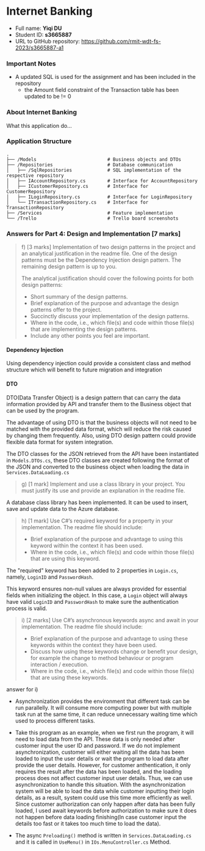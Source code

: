 Internet Banking
================

- Full name: **Yiqi DU**
- Student ID: **s3665887**
- URL to GitHub repository: https://github.com/rmit-wdt-fs-2023/s3665887-a1

### Important Notes

- A updated SQL is used for the assignment and has been included in the repository 
  -  the Amount field constraint of the Transaction table has been updated to be != 0

### About Internet Banking

What this application do...

### Application Structure

    .
    ├── /Models                          # Business objects and DTOs
    ├── /Repositories                    # Database communication
    │   ├── /SqlRepositories             # SQL implementation of the respective repository
    │   ├── IAccountRepository.cs        # Interface for AccountRepository 
    │   ├── ICustomerRepository.cs       # Interface for CustomerRepository 
    │   ├── ILoginRepository.cs          # Interface for LoginRepository 
    │   └── ITransactionRepository.cs    # Interface for TransactionRepository
    ├── /Services                        # Feature implementation
    └── /Trello                          # Trello board screenshots

### Answers for Part 4: Design and Implementation [7 marks]

> f)  [3  marks]  Implementation  of  two  design  patterns  in  the  project  and  an  analytical
justification  in  the  readme  file.  One  of  the  design  patterns  must  be  the  Dependency
Injection design pattern. The remaining design pattern is up to you.
>
> The analytical justification should cover the following points for both design patterns:
>
> - Short summary of the design patterns.
> -  Brief explanation of the purpose and advantage the design patterns offer to the project.
> -  Succinctly discuss your implementation of the design patterns.
> -  Where  in  the  code,  i.e.,  which  file(s)  and  code  within  those  file(s)  that  are implementing the design patterns.
> -  Include any other points you feel are important. 
 
#### Dependency Injection

Using dependency injection could provide a consistent class and method structure 
which will benefit to future migration and integration


#### DTO

DTO(Data Transfer Object) is a design pattern that can carry the data information provided by API 
and transfer them to the Business object that can be used by the program.

The advantage of using DTO is that the business objects will not need to be matched with the provided data format, 
which will reduce the risk caused by changing them frequently. Also, using DTO design pattern could provide flexible 
data format for system integration.

The DTO classes for the JSON retrieved from the API have been instantiated in `Models.DTOs.cs`, these DTO classes are created
following the format of the JSON and converted to the business object when loading the data in  `Services.DataLoading.cs`


> g) [1 mark] Implement and use a class library in your project. You must justify its use and
provide an explanation in the readme file.  

A database class library has been implemented. It can be used to insert, save and update data to the Azure database.

> h) [1 mark] Use C#’s required keyword for a property in your implementation. The readme
file should include:
>
> - Brief explanation of the purpose and advantage to using this keyword within the
context it has been used.
> - Where in the code, i.e., which file(s) and code within those file(s) that are using
this keyword.

The "required" keyword has been added to 2 properties in `Login.cs`, namely, `LoginID` and `PasswordHash`.

This keyword ensures non-null values are always provided for essential fields when initializing the object. In this case,
a `Login` object will always have valid `LoginID` and `PasswordHash` to make sure the authentication process is valid.

> i)  [2  marks]  Use  C#’s  asynchronous  keywords  async  and  await  in  your  implementation.
The readme file should include:
>
> - Brief explanation of the purpose and advantage to using these keywords within
the context they have been used.
> - Discuss how using these keywords change or benefit your design, for example
the change to method behaviour or program interaction / execution.
> - Where in the code, i.e., which file(s) and code within those file(s) that are using
these keywords. 

answer for i)

- Asynchronization provides the environment that different task can be run parallelly. It will consume more computing power 
but with multiple task run at the same time, it can reduce unnecessary waiting time which used to process different tasks.


- Take this program as an example, when we first run the program, it will need to load data from the API. These data is only needed
after customer input the user ID and password. If we do not implement asynchronization, customer will either waiting all the data
has been loaded to input the user details or wait the program to load data after provide the user details. However, for customer 
anthentication, it only requires the result after the data has been loaded, and the loading process does not affect customer input
user details. Thus, we can use asynchronization to handle this situation. With the asynchronization system will be able to load 
the data while customer inputting their login details, as a result, system could use this time more efficiently as well. Since
customer authorization can only happen after data has been fully loaded, I used await keywords before authorization to make sure
it does not happen before data loading finishing(In case customer input the details too fast or it takes too much time to load the data).

- The async `Preloading()` method is written in `Services.DataLoading.cs` and it is called in `UseMenu()` in `IOs.MenuController.cs` Method.